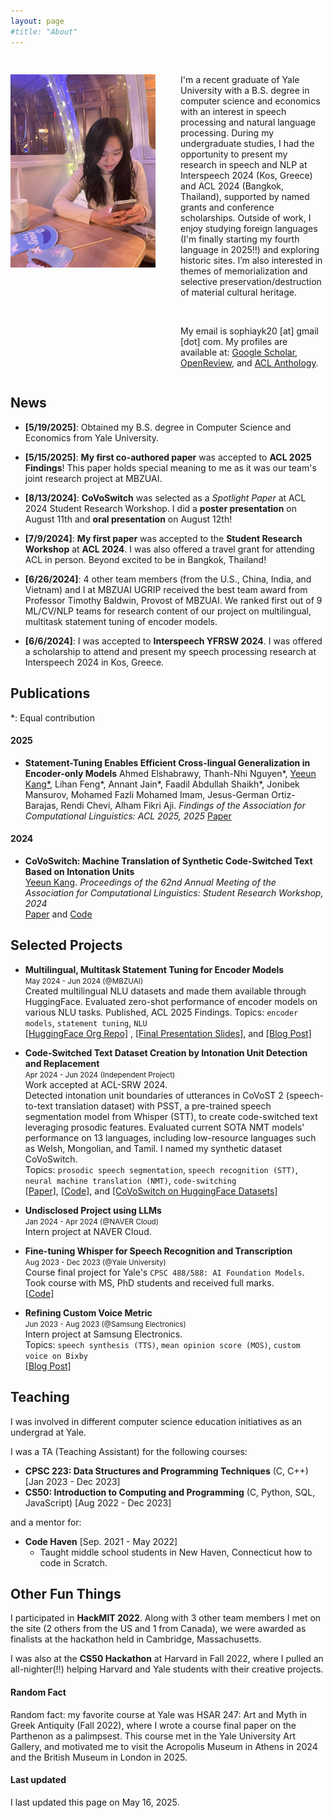 ```yaml
---
layout: page
#title: "About"
---
```


<div style="display: flex;" class='author-profile'>
    <div style="flex: 50%; padding-right: 20px;">
        <!-- Left Column Content -->
        <h2></h2>
          <img src="/assets/images/profilepic.jpg"> 
    </div>
    <div style="flex: 50%; padding-left: 20px;">
        <!-- Right Column Content -->
        <h2></h2>
        <p>
        I'm a recent graduate of Yale University with a B.S. degree in computer science and economics with an interest in speech processing and natural language processing. During my undergraduate studies, I had the opportunity to present my research in speech and NLP at Interspeech 2024 (Kos, Greece) and ACL 2024 (Bangkok, Thailand), supported by named grants and conference scholarships. Outside of work, I enjoy studying foreign languages (I'm finally starting my fourth language in 2025!!) and exploring historic sites. I’m also interested in themes of memorialization and selective preservation/destruction of material cultural heritage.
        </p>
        <br/>
        <p>
        My email is sophiayk20 [at] gmail [dot] com.
        My profiles are available at: <a href="https://scholar.google.com/citations?user=HSrWfxoAAAAJ&hl=en">Google Scholar</a>, <a href="https://openreview.net/profile?id=~Yeeun_Kang1">OpenReview</a>, and <a href="https://aclanthology.org/people/y/yeeun-kang/">ACL Anthology</a>.
        </p>
    </div>
</div>

## News
- **[5/19/2025]**: Obtained my B.S. degree in Computer Science and Economics from Yale University.

- **[5/15/2025]**: **My first co-authored paper** was accepted to **ACL 2025 Findings**! This paper holds special meaning to me as it was our team's joint research project at MBZUAI. 

- **[8/13/2024]**: **CoVoSwitch** was selected as a *Spotlight Paper* at ACL 2024 Student Research Workshop. I did a **poster presentation** on August 11th and **oral presentation** on August 12th!

- **[7/9/2024]**: **My first paper** was accepted to the **Student Research Workshop** at **ACL 2024**. I was also offered a travel grant for attending ACL in person. Beyond excited to be in Bangkok, Thailand!

- **[6/26/2024]**: 4 other team members (from the U.S., China, India, and Vietnam) and I at MBZUAI UGRIP received the best team award from Professor Timothy Baldwin, Provost of MBZUAI. We ranked first out of 9 ML/CV/NLP teams for research content of our project on multilingual, multitask statement tuning of encoder models.

- **[6/6/2024]**: I was accepted to **Interspeech YFRSW 2024**. I was offered a scholarship to attend and present my speech processing research at Interspeech 2024 in Kos, Greece. 

## Publications
*: Equal contribution

#### 2025
- **Statement-Tuning Enables Efficient Cross-lingual Generalization in Encoder-only Models**
  Ahmed Elshabrawy, Thanh-Nhi Nguyen*, <u>Yeeun Kang*</u>, Lihan Feng*, Annant Jain*, Faadil Abdullah Shaikh*, Jonibek Mansurov, Mohamed Fazli Mohamed Imam, Jesus-German Ortiz-Barajas, Rendi Chevi, Alham Fikri Aji.
  *Findings of the Association for Computational Linguistics: ACL 2025, 2025*
  [Paper](https://arxiv.org/pdf/2506.01592)

#### 2024

- **CoVoSwitch: Machine Translation of Synthetic Code-Switched Text Based on Intonation Units**  
  <u>Yeeun Kang</u>.
  *Proceedings of the 62nd Annual Meeting of the Association for Computational Linguistics: Student Research Workshop, 2024*  
  [Paper](https://aclanthology.org/2024.acl-srw.40/) and [Code](https://github.com/sophiayk20/covoswitch)

## Selected Projects
- **Multilingual, Multitask Statement Tuning for Encoder Models**   
  <small>May 2024 - Jun 2024 (@MBZUAI)</small>     
  Created multilingual NLU datasets and made them available through HuggingFace. Evaluated zero-shot performance of encoder models on various NLU tasks. Published, ACL 2025 Findings.
  Topics: `encoder models`, `statement tuning`, `NLU`   
  [[HuggingFace Org Repo]](https://huggingface.co/mbzuai-ugrip-statement-tuning)
  , [[Final Presentation Slides]](), and [[Blog Post]]()       

- **Code-Switched Text Dataset Creation by Intonation Unit Detection and Replacement**   
  <small>Apr 2024 - Jun 2024 (Independent Project)</small>   
  Work accepted at ACL-SRW 2024.    
  Detected intonation unit boundaries of utterances in CoVoST 2 (speech-to-text translation dataset) with PSST, a pre-trained speech segmentation model from Whisper (STT), to create code-switched text leveraging prosodic features. Evaluated current SOTA NMT models' performance on 13 languages, including low-resource languages such as Welsh, Mongolian, and Tamil. I named my synthetic dataset CoVoSwitch.          
  Topics: `prosodic speech segmentation`, `speech recognition (STT)`, `neural machine translation (NMT)`, `code-switching`    
  [[Paper]](https://arxiv.org/abs/2407.14295), [[Code]](https://github.com/sophiayk20/covoswitch), and [[CoVoSwitch on HuggingFace Datasets]]()   

- **Undisclosed Project using LLMs**  
  <small>Jan 2024 - Apr 2024 (@NAVER Cloud)</small>   
  Intern project at NAVER Cloud.    

- **Fine-tuning Whisper for Speech Recognition and Transcription**  
  <small>Aug 2023 - Dec 2023 (@Yale University)</small>     
  Course final project for Yale's `CPSC 488/588: AI Foundation Models`. Took course with MS, PhD students and received full marks.    
  [[Code]](https://github.com/sophiayk20/whisper-asr)

- **Refining Custom Voice Metric**  
  <small>Jun 2023 - Aug 2023 (@Samsung Electronics)</small>       
  Intern project at Samsung Electronics.    
  Topics: `speech synthesis (TTS)`, `mean opinion score (MOS)`, `custom voice on Bixby`   
  [[Blog Post]](http://sophiayk20.github.io/2023/08/17/an-exploration-into-tts/)    





## Teaching
I was involved in different computer science education initiatives as an undergrad at Yale.

I was a TA (Teaching Assistant) for the following courses:
- **CPSC 223: Data Structures and Programming Techniques** (C, C++) [Jan 2023 - Dec 2023]
- **CS50: Introduction to Computing and Programming** (C, Python, SQL, JavaScript) [Aug 2022 - Dec 2023]

and a mentor for:
- **Code Haven** [Sep. 2021 - May 2022]
  - Taught middle school students in New Haven, Connecticut how to code in Scratch. 


## Other Fun Things
I participated in **HackMIT 2022**. Along with 3 other team members I met on the site (2 others from the US and 1 from Canada), we were awarded as finalists at the hackathon held in Cambridge, Massachusetts. 

I was also at the **CS50 Hackathon** at Harvard in Fall 2022, where I pulled an all-nighter(!!) helping Harvard and Yale students with their creative projects.

#### Random Fact
Random fact: my favorite course at Yale was HSAR 247: Art and Myth in Greek Antiquity (Fall 2022), where I wrote a course final paper on the Parthenon as a palimpsest. This course met in the Yale University Art Gallery, and motivated me to visit the Acropolis Museum in Athens in 2024 and the British Museum in London in 2025.

#### Last updated
I last updated this page on May 16, 2025.